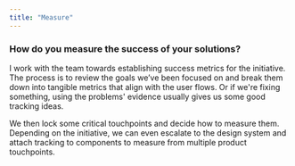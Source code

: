 ```yaml
---
title: "Measure"
---
```

### How do you measure the success of your solutions?

I work with the team towards establishing success metrics for the initiative. The process is to review the goals we’ve been focused on and break them down into tangible metrics that align with the user flows. Or if we're fixing something, using the problems' evidence usually gives us some good tracking ideas.

We then lock some critical touchpoints and decide how to measure them. Depending on the initiative, we can even escalate to the design system and attach tracking to components to measure from multiple product touchpoints.